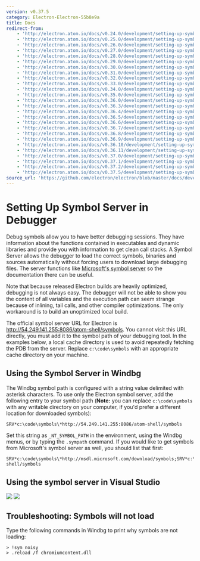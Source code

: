```yaml
---
version: v0.37.5
category: Electron-Electron-55b8e9a
title: Docs
redirect-from:
    - 'http://electron.atom.io/docs/v0.24.0/development/setting-up-symbol-server/'
    - 'http://electron.atom.io/docs/v0.25.0/development/setting-up-symbol-server/'
    - 'http://electron.atom.io/docs/v0.26.0/development/setting-up-symbol-server/'
    - 'http://electron.atom.io/docs/v0.27.0/development/setting-up-symbol-server/'
    - 'http://electron.atom.io/docs/v0.28.0/development/setting-up-symbol-server/'
    - 'http://electron.atom.io/docs/v0.29.0/development/setting-up-symbol-server/'
    - 'http://electron.atom.io/docs/v0.30.0/development/setting-up-symbol-server/'
    - 'http://electron.atom.io/docs/v0.31.0/development/setting-up-symbol-server/'
    - 'http://electron.atom.io/docs/v0.32.0/development/setting-up-symbol-server/'
    - 'http://electron.atom.io/docs/v0.33.0/development/setting-up-symbol-server/'
    - 'http://electron.atom.io/docs/v0.34.0/development/setting-up-symbol-server/'
    - 'http://electron.atom.io/docs/v0.35.0/development/setting-up-symbol-server/'
    - 'http://electron.atom.io/docs/v0.36.0/development/setting-up-symbol-server/'
    - 'http://electron.atom.io/docs/v0.36.3/development/setting-up-symbol-server/'
    - 'http://electron.atom.io/docs/v0.36.4/development/setting-up-symbol-server/'
    - 'http://electron.atom.io/docs/v0.36.5/development/setting-up-symbol-server/'
    - 'http://electron.atom.io/docs/v0.36.6/development/setting-up-symbol-server/'
    - 'http://electron.atom.io/docs/v0.36.7/development/setting-up-symbol-server/'
    - 'http://electron.atom.io/docs/v0.36.8/development/setting-up-symbol-server/'
    - 'http://electron.atom.io/docs/v0.36.9/development/setting-up-symbol-server/'
    - 'http://electron.atom.io/docs/v0.36.10/development/setting-up-symbol-server/'
    - 'http://electron.atom.io/docs/v0.36.11/development/setting-up-symbol-server/'
    - 'http://electron.atom.io/docs/v0.37.0/development/setting-up-symbol-server/'
    - 'http://electron.atom.io/docs/v0.37.1/development/setting-up-symbol-server/'
    - 'http://electron.atom.io/docs/v0.37.2/development/setting-up-symbol-server/'
    - 'http://electron.atom.io/docs/v0.37.5/development/setting-up-symbol-server/'
source_url: 'https://github.com/electron/electron/blob/master/docs/development/setting-up-symbol-server.md'
---
```


# Setting Up Symbol Server in Debugger

Debug symbols allow you to have better debugging sessions. They have information
about the functions contained in executables and dynamic libraries and provide
you with information to get clean call stacks. A Symbol Server allows the
debugger to load the correct symbols, binaries and sources automatically without
forcing users to download large debugging files. The server functions like
[Microsoft's symbol server](http://support.microsoft.com/kb/311503) so the
documentation there can be useful.

Note that because released Electron builds are heavily optimized, debugging is
not always easy. The debugger will not be able to show you the content of all
variables and the execution path can seem strange because of inlining, tail
calls, and other compiler optimizations. The only workaround is to build an
unoptimized local build.

The official symbol server URL for Electron is
http://54.249.141.255:8086/atom-shell/symbols.
You cannot visit this URL directly, you must add it to the symbol path of your
debugging tool. In the examples below, a local cache directory is used to avoid
repeatedly fetching the PDB from the server. Replace `c:\code\symbols` with an
appropriate cache directory on your machine.

## Using the Symbol Server in Windbg

The Windbg symbol path is configured with a string value delimited with asterisk
characters. To use only the Electron symbol server, add the following entry to
your symbol path (**Note:** you can replace `c:\code\symbols` with any writable
directory on your computer, if you'd prefer a different location for downloaded
symbols):

```
SRV*c:\code\symbols\*http://54.249.141.255:8086/atom-shell/symbols
```

Set this string as `_NT_SYMBOL_PATH` in the environment, using the Windbg menus,
or by typing the `.sympath` command. If you would like to get symbols from
Microsoft's symbol server as well, you should list that first:

```
SRV*c:\code\symbols\*http://msdl.microsoft.com/download/symbols;SRV*c:\code\symbols\*http://54.249.141.255:8086/atom-shell/symbols
```

## Using the symbol server in Visual Studio

<img src='http://mdn.mozillademos.org/files/733/symbol-server-vc8express-menu.jpg'>
<img src='http://mdn.mozillademos.org/files/2497/2005_options.gif'>

## Troubleshooting: Symbols will not load

Type the following commands in Windbg to print why symbols are not loading:

```
> !sym noisy
> .reload /f chromiumcontent.dll
```
